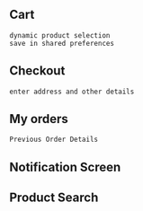 ## Cart
    dynamic product selection
    save in shared preferences

## Checkout
    enter address and other details

## My orders
    Previous Order Details

## Notification Screen

## Product Search





